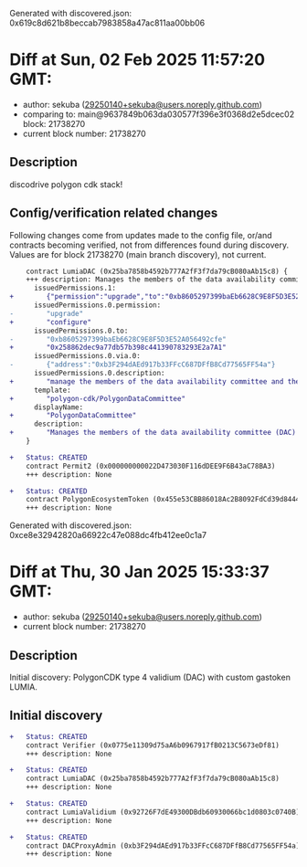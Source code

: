 Generated with discovered.json: 0x619c8d621b8beccab7983858a47ac811aa00bb06

# Diff at Sun, 02 Feb 2025 11:57:20 GMT:

- author: sekuba (<29250140+sekuba@users.noreply.github.com>)
- comparing to: main@9637849b063da030577f396e3f0368d2e5dcec02 block: 21738270
- current block number: 21738270

## Description

discodrive polygon cdk stack!

## Config/verification related changes

Following changes come from updates made to the config file,
or/and contracts becoming verified, not from differences found during
discovery. Values are for block 21738270 (main branch discovery), not current.

```diff
    contract LumiaDAC (0x25ba7858b4592b777A2fF3f7da79cB080aAb15c8) {
    +++ description: Manages the members of the data availability committee (DAC) and the threshold for accepting commitments from them (Currently 2/1).
      issuedPermissions.1:
+        {"permission":"upgrade","to":"0xb8605297399baEb6628C9E8F5D3E52A056492cfe","via":[{"address":"0xb3F294dAEd917b33FFcC687DFfB8Cd77565FF54a"}]}
      issuedPermissions.0.permission:
-        "upgrade"
+        "configure"
      issuedPermissions.0.to:
-        "0xb8605297399baEb6628C9E8F5D3E52A056492cfe"
+        "0x258862dec9a77db57b398c441390783293E2a7A1"
      issuedPermissions.0.via.0:
-        {"address":"0xb3F294dAEd917b33FFcC687DFfB8Cd77565FF54a"}
      issuedPermissions.0.description:
+        "manage the members of the data availability committee and the threshold for valid commitments."
      template:
+        "polygon-cdk/PolygonDataCommittee"
      displayName:
+        "PolygonDataCommittee"
      description:
+        "Manages the members of the data availability committee (DAC) and the threshold for accepting commitments from them (Currently 2/1)."
    }
```

```diff
+   Status: CREATED
    contract Permit2 (0x000000000022D473030F116dDEE9F6B43aC78BA3)
    +++ description: None
```

```diff
+   Status: CREATED
    contract PolygonEcosystemToken (0x455e53CBB86018Ac2B8092FdCd39d8444aFFC3F6)
    +++ description: None
```

Generated with discovered.json: 0xce8e32942820a66922c47e088dc4fb412ee0c1a7

# Diff at Thu, 30 Jan 2025 15:33:37 GMT:

- author: sekuba (<29250140+sekuba@users.noreply.github.com>)
- current block number: 21738270

## Description

Initial discovery: PolygonCDK type 4 validium (DAC) with custom gastoken LUMIA.

## Initial discovery

```diff
+   Status: CREATED
    contract Verifier (0x0775e11309d75aA6b0967917fB0213C5673eDf81)
    +++ description: None
```

```diff
+   Status: CREATED
    contract LumiaDAC (0x25ba7858b4592b777A2fF3f7da79cB080aAb15c8)
    +++ description: None
```

```diff
+   Status: CREATED
    contract LumiaValidium (0x92726F7dE49300DBdb60930066bc1d0803c0740B)
    +++ description: None
```

```diff
+   Status: CREATED
    contract DACProxyAdmin (0xb3F294dAEd917b33FFcC687DFfB8Cd77565FF54a)
    +++ description: None
```
